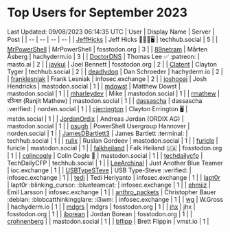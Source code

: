 # Top Users for September 2023
Last Updated: 09/08/2023 06:14:35 UTC
| User | Display Name | Server | Post |
| -- | -- | -- | -- |
| [JeffHicks](https://techhub.social/@JeffHicks) | Jeff Hicks 🐶🎼🍷🖥️ | techhub.social | 5 |
| [MrPowerShell](https://fosstodon.org/@MrPowerShell) | MrPowerShell | fosstodon.org | 3 |
| [89netram](https://hachyderm.io/@89netram) | Mårten Åsberg | hachyderm.io | 3 |
| [DoctorDNS](https://masto.ai/@DoctorDNS) | Thomas Lee ✅ :patreon: | masto.ai | 2 |
| [jaykul](https://fosstodon.org/@jaykul) | Joel Bennett | fosstodon.org | 2 |
| [Clatent](https://techhub.social/@Clatent) | Clayton Tyger | techhub.social | 2 |
| [deadlydog](https://hachyderm.io/@deadlydog) | Dan Schroeder | hachyderm.io | 2 |
| [franklesniak](https://infosec.exchange/@franklesniak) | Frank Lesniak | infosec.exchange | 2 |
| [joshooaj](https://mastodon.social/@joshooaj) | Josh Hendricks | mastodon.social | 1 |
| [mdowst](https://mastodon.social/@mdowst) | Matthew Dowst | mastodon.social | 1 |
| [mharleydev](https://mastodon.social/@mharleydev) | Mike | mastodon.social | 1 |
| [rmathew](https://mastodon.social/@rmathew) | रञ्जित (Ranjit Mathew) | mastodon.social | 1 |
| [dassascha](https://norden.social/@dassascha) | dassascha :verified: | norden.social | 1 |
| [cjerrington](https://mstdn.social/@cjerrington) | Clayton Errington 🖥️ | mstdn.social | 1 |
| [JordanOrdix](https://mastodon.social/@JordanOrdix) | Andreas Jordan (ORDIX AG) | mastodon.social | 1 |
| [psugh](https://norden.social/@psugh) | PowerShell Usergroup Hannover | norden.social | 1 |
| [JamesDBartlett3](https://techhub.social/@JamesDBartlett3) | James Bartlett :terminal: | techhub.social | 1 |
| [rulix](https://mastodon.social/@rulix) | Ruslan Gordeev | mastodon.social | 1 |
| [furicle](https://mastodon.social/@furicle) | furicle | mastodon.social | 1 |
| [falkheiland](https://fosstodon.org/@falkheiland) | Falk Heiland 🇺🇦 | fosstodon.org | 1 |
| [colincogle](https://mastodon.social/@colincogle) | Colin Cogle 🔵 | mastodon.social | 1 |
| [techdailycfp](https://techhub.social/@techdailycfp) | TechDailyCFP | techhub.social | 1 |
| [LeeArchinal](https://ioc.exchange/@LeeArchinal) | Just Another Blue Teamer | ioc.exchange | 1 |
| [USBTypeSTeve](https://infosec.exchange/@USBTypeSTeve) | USB Type-Steve :verified: | infosec.exchange | 1 |
| [tedi](https://infosec.exchange/@tedi) | Tedi Heriyanto | infosec.exchange | 1 |
| [lapt0r](https://infosec.exchange/@lapt0r) | lapt0r :blinking_cursor: :blueteamcat: | infosec.exchange | 1 |
| [ehmiiz](https://infosec.exchange/@ehmiiz) | Emil Larsson | infosec.exchange | 1 |
| [anthro_packets](https://infosec.exchange/@anthro_packets) | Christopher Bauer :debian: ​:blobcatthinkingglare: :i3wm: | infosec.exchange | 1 |
| [wg](https://hachyderm.io/@wg) | W.Gross | hachyderm.io | 1 |
| [mdgrs](https://fosstodon.org/@mdgrs) | mdgrs | fosstodon.org | 1 |
| [jhx](https://fosstodon.org/@jhx) | jhx | fosstodon.org | 1 |
| [jborean](https://fosstodon.org/@jborean) | Jordan Borean | fosstodon.org | 1 |
| [crohnenberg](https://mastodon.social/@crohnenberg) |  | mastodon.social | 1 |
| [bflipp](https://vmst.io/@bflipp) | Brett Flippin | vmst.io | 1 |
